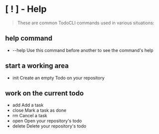 # [ ! ]  -  Help

> These are common TodoCLI commands used in various situations:

## help command
+ --help      Use this command before another to see the command's help
    
## start a working area
+ init        Create an empty Todo on your repository

## work on the current todo
+ add         Add a task
+ close       Mark a task as done
+ rm          Cancel a task
+ open        Open your repository's todo      
+ delete      Delete your repository's todo
